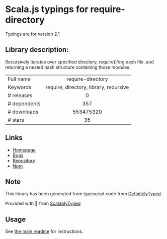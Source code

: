 
# Scala.js typings for require-directory

Typings are for version 2.1

## Library description:
Recursively iterates over specified directory, require()'ing each file, and returning a nested hash structure containing those modules.

|                    |                 |
| ------------------ | :-------------: |
| Full name          | require-directory |
| Keywords           | require, directory, library, recursive |
| # releases         | 0 |
| # dependents       | 357 |
| # downloads        | 553475320 |
| # stars            | 35 |

## Links
- [Homepage](https://github.com/troygoode/node-require-directory/)
- [Bugs](http://github.com/troygoode/node-require-directory/issues/)
- [Repository](https://github.com/troygoode/node-require-directory)
- [Npm](https://www.npmjs.com/package/require-directory)
    


## Note
This library has been generated from typescript code from [DefinitelyTyped](https://definitelytyped.org).

Provided with :purple_heart: from [ScalablyTyped](https://github.com/oyvindberg/ScalablyTyped)

## Usage
See [the main readme](../../readme.md) for instructions.


